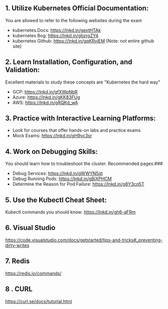 
## 1. Utilize Kubernetes Official Documentation:

You are allowed to refer to the following websites during the exam
- kubernetes.Docs: https://lnkd.in/gextHTAk
- kubernetes Bog: https://lnkd.in/gbzrgZY4
- kubernetes Github: https://lnkd.in/gqKRvjEM
  (Note: not entire github site)

## 2. Learn Installation, Configuration, and Validation:

Excellent materials to study these concepts are "Kubernetes the hard way"
- GCP: https://lnkd.in/gfXWpNbR
- Azure: https://lnkd.in/gKK83FUg
- AWS: https://lnkd.in/gRQKd_wA

## 3. Practice with Interactive Learning Platforms:

- Look for courses that offer hands-on labs and practice exams
- Mock Exams: https://lnkd.in/gH9vc3sr

## 4. Work on Debugging Skills:

You should learn how to troubleshoot the cluster. Recommended pages:###
- Debug Services: https://lnkd.in/gWWYN5qt
- Debug Running Pods: https://lnkd.in/gBjXPHCM
- Determine the Reason for Pod Failure: https://lnkd.in/g8Y3cq5T

## 5. Use the Kubectl Cheat Sheet:

Kubectl commands you should know: https://lnkd.in/gh6-aFRm

## 6. Visual Studio

https://code.visualstudio.com/docs/getstarted/tips-and-tricks#_preventing-dirty-writes

## 7. Redis

https://redis.io/commands/

## 8 . CURL

https://curl.se/docs/tutorial.html

